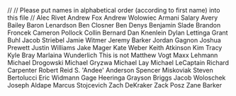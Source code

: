 //
// Please put names in alphabetical order (according to first name) into this file
//
Alec Rivet
Andrew Fox
Andrew Wolowiec
Armani Salary
Avery Bailey
Baron Lenardson
Ben Closner
Ben Denys
Benjamin Slade
Brandon Froncek
Cameron Pollock
Collin Bernard
Dan Knenlein
Dylan Lettinga
Grant Buhl
Jacob Striebel
Jamie Witmer
Jeremy Barker
Jordan Gagnon
Joshua Prewett
Justin Williams
Jake Mager
Kate Weber
Keith Atkinson
Kim Tracy
Kyle Bray
Marlaina Wunderlich
This is not Matthew Vogt
Maxx Lehmann
Michael Drogowski
Michael Gryzwa
Michael Lay
Michael LeCaptain
Richard Carpenter 
Robert Reid
S. 'Andee' Anderson
Spencer Miskoviak
Steven Bertolucci
Eric Widmann
Gage Heeringa
Grayson Briggs
Jacob Woloschek
Joseph Aldape
Marcus Stojcevich
Zach DeKraker
Zack Posz
Zane Barker

